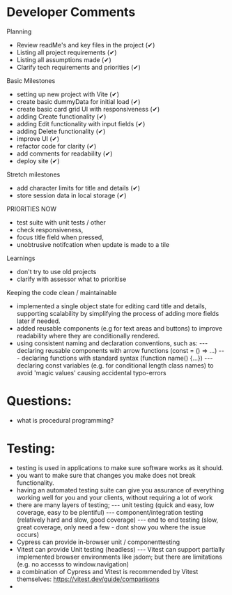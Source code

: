 # Developer Comments

Planning

- Review readMe's and key files in the project (✔)
- Listing all project requirements (✔)
- Listing all assumptions made (✔)
- Clarify tech requirements and priorities (✔)

Basic Milestones

- setting up new project with Vite (✔)
- create basic dummyData for initial load (✔)
- create basic card grid UI with responsiveness (✔)
- adding Create functionality (✔)
- adding Edit functionality with input fields (✔)
- adding Delete functionality (✔)
- improve UI (✔)
- refactor code for clarity (✔)
- add comments for readability (✔)
- deploy site (✔)

Stretch milestones

- add character limits for title and details (✔)
- store session data in local storage (✔)

PRIORITIES NOW

- test suite with unit tests / other
- check responsiveness,
- focus title field when pressed,
- unobtrusive notifcation when update is made to a tile

Learnings

- don't try to use old projects
- clarify with assessor what to prioritise

Keeping the code clean / maintainable

- implemented a single object state for editing card title and details, supporting scalability by simplifying the process of adding more fields later if needed.
- added reusable components (e.g for text areas and buttons) to improve readability where they are conditionally rendered.
- using consistent naming and declaration conventions, such as:
  --- declaring reusable components with arrow functions (const = () => ...)
  --- declaring functions with standard syntax (function name() {...})
  --- declaring const variables (e.g. for conditional length class names) to avoid 'magic values' causing accidental typo-errors

# Questions:

- what is procedural programming?

# Testing:

- testing is used in applications to make sure software works as it should.
- you want to make sure that changes you make does not break functionality.
- having an automated testing suite can give you assurance of everything working well for you and your clients, without requiring a lot of work
- there are many layers of testing;
  --- unit testing (quick and easy, low coverage, easy to be plentiful)
  --- component/integration testing (relatively hard and slow, good coverage)
  --- end to end testing (slow, great coverage, only need a few - dont show you where the issue occurs)
- Cypress can provide in-browser unit / componenttesting
- Vitest can provide Unit testing (headless)
  --- Vitest can support partially implemented browser environments like jsdom; but there are limitations (e.g. no accesss to window.navigation)
- a combination of Cypress and Vitest is recommended by Vitest themselves: https://vitest.dev/guide/comparisons
-
